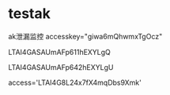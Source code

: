 # testak
ak泄漏监控
accesskey="giwa6mQhwmxTgOcz"

LTAI4GASAUmAFp611hEXYLgQ

LTAI4GASAUmAFp642hEXYLgU



access='LTAI4G8L24x7fX4mqDbs9Xmk'
